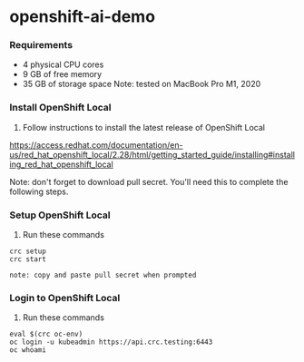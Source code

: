 # openshift-ai-demo

### Requirements
- 4 physical CPU cores
- 9 GB of free memory
- 35 GB of storage space
Note: tested on MacBook Pro M1, 2020

### Install OpenShift Local
1. Follow instructions to install the latest release of OpenShift Local

https://access.redhat.com/documentation/en-us/red_hat_openshift_local/2.28/html/getting_started_guide/installing#installing_red_hat_openshift_local

Note: don't forget to download pull secret. You'll need this to complete the following steps.

### Setup OpenShift Local
1. Run these commands
```shell
crc setup
crc start

note: copy and paste pull secret when prompted
```

### Login to OpenShift Local
1. Run these commands
```shell
eval $(crc oc-env)
oc login -u kubeadmin https://api.crc.testing:6443
oc whoami
```